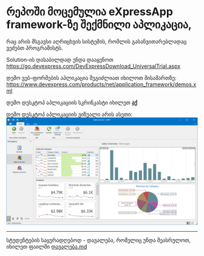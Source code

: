 # რეპოში მოცემულია eXpressApp framework-ზე შექმნილი აპლიკაცია, 
რაც არის მსგავსი აღრიცხვის სისტემის, რომლის გასანვითარებლადაც ვეძებთ პროგრამისტს.

Solution-ის დასაბილდად უნდა დააყენოთ https://go.devexpress.com/DevExpressDownload_UniversalTrial.aspx

დემო ვებ-ფორმების აპლიკაცია შეგიძლიათ იხილოთ მისამართზე: https://www.devexpress.com/products/net/application_framework/demos.xml

დემო დესკტოპ აპლიკაციის სკრინკასტი იხილეთ <b><a href="https://www.devexpress.com/Products/NET/Application_Framework/i/screencasts/WinDemo.swf">აქ</a></b>

დემო დესკტოპ აპლიკაციის ვიზუალი არის ასეთი:
![alt tag](desktop-full-16.2.png)

----

სტუდენტების საყურადღებოდ - დავალება, რომელიც უნდა შეასრულოთ, იხილეთ ფაილში <a href="https://github.com/DoSo-Management/TypicalDxXafApp/blob/master/დავალება.md">დავალება.md</a>
